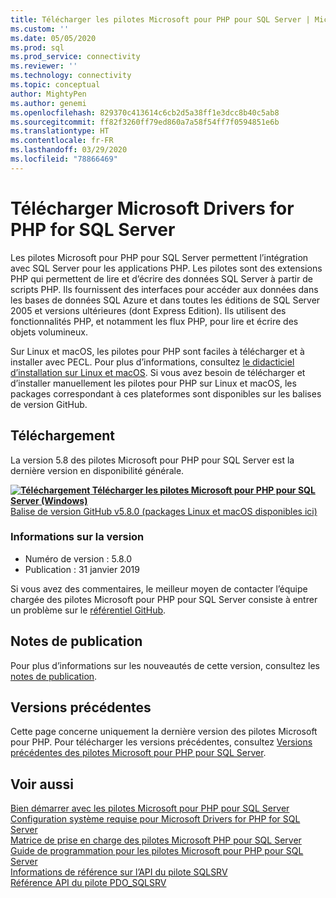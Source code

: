 ```yaml
---
title: Télécharger les pilotes Microsoft pour PHP pour SQL Server | Microsoft Docs
ms.custom: ''
ms.date: 05/05/2020
ms.prod: sql
ms.prod_service: connectivity
ms.reviewer: ''
ms.technology: connectivity
ms.topic: conceptual
author: MightyPen
ms.author: genemi
ms.openlocfilehash: 829370c413614c6cb2d5a38ff1e3dcc8b40c5ab8
ms.sourcegitcommit: ff82f3260ff79ed860a7a58f54ff7f0594851e6b
ms.translationtype: HT
ms.contentlocale: fr-FR
ms.lasthandoff: 03/29/2020
ms.locfileid: "78866469"
---
```

# <a name="download-the-microsoft-drivers-for-php-for-sql-server"></a>Télécharger Microsoft Drivers for PHP for SQL Server

Les pilotes Microsoft pour PHP pour SQL Server permettent l’intégration avec SQL Server pour les applications PHP. Les pilotes sont des extensions PHP qui permettent de lire et d’écrire des données SQL Server à partir de scripts PHP. Ils fournissent des interfaces pour accéder aux données dans les bases de données SQL Azure et dans toutes les éditions de SQL Server 2005 et versions ultérieures (dont Express Edition). Ils utilisent des fonctionnalités PHP, et notamment les flux PHP, pour lire et écrire des objets volumineux.

Sur Linux et macOS, les pilotes pour PHP sont faciles à télécharger et à installer avec PECL. Pour plus d’informations, consultez [le didacticiel d’installation sur Linux et macOS](installation-tutorial-linux-mac.md). Si vous avez besoin de télécharger et d’installer manuellement les pilotes pour PHP sur Linux et macOS, les packages correspondant à ces plateformes sont disponibles sur les balises de version GitHub.

## <a name="download"></a>Téléchargement

La version 5.8 des pilotes Microsoft pour PHP pour SQL Server est la dernière version en disponibilité générale.

**[![Téléchargement](../../ssms/media/download-icon.png) Télécharger les pilotes Microsoft pour PHP pour SQL Server (Windows)](https://go.microsoft.com/fwlink/?linkid=2120362)**  
[Balise de version GitHub v5.8.0 (packages Linux et macOS disponibles ici)](https://github.com/Microsoft/msphpsql/releases/tag/v5.8.0)

### <a name="version-information"></a>Informations sur la version

- Numéro de version : 5.8.0
- Publication : 31 janvier 2019

Si vous avez des commentaires, le meilleur moyen de contacter l’équipe chargée des pilotes Microsoft pour PHP pour SQL Server consiste à entrer un problème sur le [référentiel GitHub](https://github.com/Microsoft/msphpsql/issues).

## <a name="release-notes"></a>Notes de publication

Pour plus d’informations sur les nouveautés de cette version, consultez les [notes de publication](release-notes-php-sql-driver.md).

## <a name="previous-releases"></a>Versions précédentes

Cette page concerne uniquement la dernière version des pilotes Microsoft pour PHP. Pour télécharger les versions précédentes, consultez [Versions précédentes des pilotes Microsoft pour PHP pour SQL Server](release-notes-php-sql-driver.md#previous-releases).

## <a name="see-also"></a>Voir aussi

[Bien démarrer avec les pilotes Microsoft pour PHP pour SQL Server](getting-started-with-the-php-sql-driver.md)  
[Configuration système requise pour Microsoft Drivers for PHP for SQL Server](system-requirements-for-the-php-sql-driver.md)  
[Matrice de prise en charge des pilotes Microsoft PHP pour SQL Server](microsoft-php-drivers-for-sql-server-support-matrix.md)  
[Guide de programmation pour les pilotes Microsoft pour PHP pour SQL Server](programming-guide-for-php-sql-driver.md)  
[Informations de référence sur l’API du pilote SQLSRV](sqlsrv-driver-api-reference.md)  
[Référence API du pilote PDO_SQLSRV](pdo-sqlsrv-driver-reference.md)  
